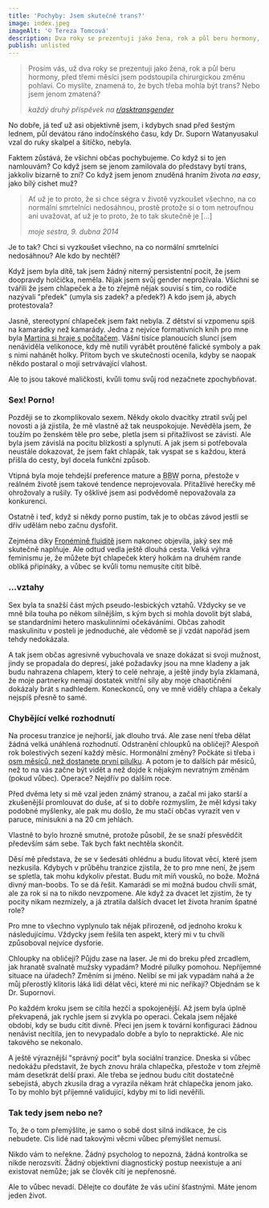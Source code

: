 ```yaml
---
title: 'Pochyby: Jsem skutečně trans?'
image: index.jpeg
imageAlt: '© Tereza Tomcová'
description: Dva roky se pre­zen­tu­ji jako žena, rok a půl beru hor­mo­ny, pod­stou­pi­la jsem chi­rur­gic­kou změ­nu. Jsem trans?
publish: unlisted
---
```


> Prosím vás, už dva roky se prezentuji jako žena, rok a půl beru hormony, před třemi měsíci jsem podstoupila chirurgickou změnu pohlaví. Co myslíte, znamená to, že bych třeba mohla být trans? Nebo jsem jenom zmatená?
>
> <cite>každý druhý příspěvek na [r/asktransgender](https://www.reddit.com/r/asktransgender)</cite>

No dobře, já teď už asi objektivně jsem, i kdybych snad před šestým lednem, půl devátou ráno indočínského času, kdy Dr.&nbsp;Suporn Watanyusakul vzal do ruky skalpel a šitíčko, nebyla.

Faktem zůstává, že všichni občas pochybujeme. Co když si to jen namlouvám? Co když jsem se jenom zamilovala do představy bytí trans, jakkoliv bizarně to zní? Co když jsem jenom znuděná hraním života *na easy*, jako bílý cishet muž?

> Ať už je to proto, že si chce ségra v životě vyzkoušet všechno, na co normální smrtelníci nedosáhnou, prostě protože si o tom netroufnou ani uvažovat, ať už je to proto, že to tak skutečně je \[...\]
>
> <cite>moje sestra, 9. dubna 2014</cite>

Je to tak? Chci si vyzkoušet všechno, na co normální smrtelníci nedosáhnou? Ale kdo by nechtěl?

Když jsem byla dítě, tak jsem žádný niterný persistentní pocit, že jsem doopravdy holčička, neměla. Nijak jsem svůj gender neprožívala. Všichni se tvářili že jsem chlapeček a že to zřejmě nějak souvisí s tím, co rodiče nazývali "předek" (umyla sis zadek? a předek?) A kdo jsem já, abych protestovala?

Jasně, stereotypní chlapeček jsem fakt nebyla. Z dětství si vzpomenu spíš na kamarádky než kamarády. Jedna z nejvíce formativních knih pro mne byla [Martina si hraje s počítačem](http://www.databazeknih.cz/knihy/martina-si-hraje-s-pocitacem-77287). Vášní tisíce planoucích sluncí jsem nenáviděla velikonoce, kdy mě nutili vyrábět proutěné falické symboly a pak s nimi nahánět holky. Přitom bych ve skutečnosti ocenila, kdyby se naopak někdo postaral o moji setrvávající vlahost.

Ale to jsou takové maličkosti, kvůli tomu svůj rod nezačnete zpochybňovat.


### Sex! Porno!

Později se to zkomplikovalo sexem. Někdy okolo dvacítky ztratil svůj pel novosti a já zjistila, že mě vlastně až tak neuspokojuje. Nevěděla jsem, že toužím po ženském těle pro sebe, pletla jsem si přitažlivost se závistí. Ale byla jsem závislá na pocitu blízkosti a splynutí. A jak jsem si potřebovala neustále dokazovat, že jsem fakt chlapák, tak vyspat se s každou, která přišla do cesty, byl docela funkční způsob.

<p class="pullquote-right" data-pullquote="Vel­ká vý­hra fe­mi­nis­mu je, že je úplně OK být kluk, kte­rý hol­kám na dru­hém ran­de ob­lí­ká při­pí­ná­ky.">Vtipná byla moje tehdejší preference mature a <abbr title="Big Beautiful Woman">BBW</abbr> porna, přestože v reálném životě jsem takové tendence neprojevovala. Přitažlivé herečky mě ohrožovaly a rušily. Ty ošklivé jsem asi podvědomě nepovažovala za konkurenci.</p>

Ostatně i teď, když si někdy porno pustím, tak je to občas závod jestli se dřív udělám nebo začnu dysfořit.

Zejména díky [Fronémině fluiditě](https://facebook.com/notes/10153648079717979) jsem nakonec objevila, jaký sex mě skutečně naplňuje. Ale odtud vedla ještě dlouhá cesta. Velká výhra feminismu je, že můžete být chlapeček který holkám na druhém rande oblíká připínáky, a vůbec se kvůli tomu nemusíte cítit blbě.


### ...vztahy

Sex byla ta snažší část mých pseudo-lesbických vztahů. Vždycky se ve mně bila touha po někom silnějším, s kým bych si mohla dovolit být slabá, se standardními hetero maskulinními očekáváními. Občas zahodit maskulinitu v posteli je jednoduché, ale vědomě se jí vzdát napořád jsem tehdy nedokázala.

A tak jsem občas agresivně vybuchovala ve snaze dokázat si svoji mužnost, jindy se propadala do depresí, jaké požadavky jsou na mne kladeny a jak budu nahrazena chlapem, který to celé nehraje, a ještě jindy byla zklamaná, že moje partnerky nemají dostatek vnitřní síly aby moje chaotičnění dokázaly brát s nadhledem. Koneckonců, ony ve mně viděly chlapa a čekaly nejspíš přesně to samé. 


### Chybějící velké rozhodnutí

Na procesu tranzice je nejhorší, jak dlouho trvá. Ale zase není třeba dělat žádná velká unáhlená rozhodnutí. Odstranění chloupků na obličeji? Alespoň rok bolestivých sezení každý měsíc. Hormonální změny? Počkáte si třeba i [osm měsíců, než dostanete první pilulku](/byt-trans-v-cr/). A potom je to dalších pár měsíců, než to na vás začne být vidět a než dojde k nějakým nevratným změnám (pokud vůbec). Operace? Nejdřív po dalším roce.

<aside class="pull-left">

Před dvěma lety si mě vzal jeden známý stranou, a začal mi jako starší a zkušenější promlouvat do&nbsp;duše, ať si to dobře rozmyslím, že&nbsp;měl kdysi taky podobné myšlenky, ale pak mu došlo, že mu stačí občas vyrazit ven v paruce, minisukni a na 20 cm jehlách.

Vlastně to bylo hrozně smutné, protože působil, že se snaží přesvědčit především sám sebe. Tak bych fakt nechtěla skončit.

</aside>

Děsí mě představa, že se v šedesáti ohlédnu a budu litovat věcí, které jsem nezkusila. Kdybych v průběhu tranzice zjistila, že to pro mne není, že jsem se spletla, tak mohu kdykoliv přestat. Budu mít míň vousků, no bože. Možná divný man-boobs. To se dá řešit. Kamarádi se mi možná budou chvíli smát, ale za rok si na to nikdo nevzpomene. Ale když za dvacet let zjistím, že ty pocity nikam nezmizely, a já ztratila dalších dvacet let života hraním špatné role?

Pro mne to všechno vyplynulo tak nějak přirozeně, od jednoho kroku k následujícímu. Vždycky jsem řešila ten aspekt, který mi v tu chvíli způsoboval nejvíce dysforie.

Chloupky na obličeji? Půjdu zase na laser. Je mi do breku před zrcadlem, jak hranatě svalnatě mužsky vypadám? Modré pilulky pomohou. Nepříjemné situace na úřadech? Změním si jméno. Nelíbí se mi jak vypadám nahá a že můj přerostlý klitoris láká lidi dělat věci, které mi nic neříkají? Objednám se k Dr.&nbsp;Supornovi.

Po každém kroku jsem se cítila hezčí a spokojenější. Až jsem byla úplně překvapená, jak rychle jsem si  zvykla po operaci. Čekala jsem nějaké období, kdy se budu cítit divně. Přeci jen jsem k tovární konfiguraci žádnou nenávist necítila, jen to nevypadalo dobře a bylo to nepraktické. Ale nic takového se nekonalo.

A ještě výraznější "správný pocit" byla sociální tranzice. Dneska si vůbec nedokážu představit, že bych znovu hrála chlapečka, přestože v tom zřejmě mám desetkrát delší praxi. Ale třeba se jednou budu cítit dostatečně sebejistá, abych zkusila drag a vyrazila někam hrát chlapečka jenom jako. To by mohlo být příjemně validující, kdyby mi to lidi nevěřili.

### Tak tedy jsem nebo ne?

To, že o tom přemýšlíte, je samo o sobě dost silná indikace, že cis nebudete. Cis lidé nad takovými věcmi vůbec přemýšlet nemusí.

Nikdo vám to neřekne. Žádný psycholog to nepozná, žádná kontrolka se nikde nerozsvítí. Žádný objektivní diagnostický postup neexistuje a ani existovat nemůže; jak se člověk cítí je nepřenosné.

Ale to vůbec nevadí. Dělejte co doufáte že vás učiní šťastnými. Máte jenom jeden život. 